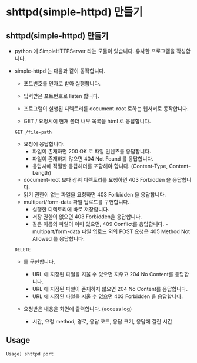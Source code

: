 # shttpd(simple-httpd) 만들기
## shttpd(simple-httpd) 만들기
- python 에 SimpleHTTPServer 라는 모듈이 있습니다. 유사한 프로그램을 작성합니다.

- simple-httpd 는 다음과 같이 동작합니다.

  - 포트번호를 인자로 받아 실행합니다.
  - 입력받은 포트번호로 listen 합니다.

  - 프로그램이 실행된 디렉토리를 document-root 로하는 웹서버로 동작합니다.
  - GET / 요청시에 현재 폴더 내부 목록을 html 로 응답합니다.
  ```
  GET /file-path
  ```
  - 요청에 응답합니다.
    - 파일이 존재하면 200 OK 로 파일 컨텐츠를 응답합니다.
    - 파일이 존재하지 않으면 404 Not Found 를 응답합니다.
    - 응답시에 적절한 응답헤더를 포함해야 합니다. (Content-Type, Content-Length)
  - document-root 보다 상위 디렉토리를 요청하면 403 Forbidden 을 응답합니다.
  - 읽기 권한이 없는 파일을 요청하면 403 Forbidden 을 응답합니다.
  - multipart/form-data 파일 업로드를 구현합니다.
    - 실행한 디렉토리에 바로 저장합니다.
    - 저장 권한이 없으면 403 Forbidden을 응답합니다.
    - 같은 이름의 파일이 이미 있으면, 409 Conflict를 응답합니다.
  -multipart/form-data 파일 업로드 외의 POST 요청은 405 Method Not Allowed 를 응답합니다.
  ```
  DELETE
  ```
  - 를 구현합니다.

    - URL 에 지정된 파일을 지울 수 있으면 지우고 204 No Content를 응답합니다.
    - URL 에 지정된 파일이 존재하지 않으면 204 No Content를 응답합니다.
    - URL 에 지정된 파일을 지울 수 없으면 403 Forbidden 을 응답합니다.
  - 요청받은 내용을 화면에 출력합니다. (access log)

    - 시간, 요청 method, 경로, 응답 코드, 응답 크기, 응답에 걸린 시간
## Usage
  ```
  Usage) shttpd port
  ```

